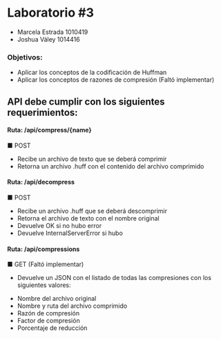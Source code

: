 # Laboratorio #3

* Marcela Estrada 1010419
* Joshua Váley 1014416

### Objetivos:
-  Aplicar los conceptos de la codificación de Huffman
-  Aplicar los conceptos de razones de compresión (Faltó implementar)


## API debe cumplir con los siguientes requerimientos:
####  Ruta: /api/compress/{name}
■ POST
-  Recibe un archivo de texto que se deberá comprimir
-  Retorna un archivo <name>.huff con el contenido del archivo
comprimido

####  Ruta: /api/decompress
■ POST
 - Recibe un archivo .huff que se deberá descomprimir
 - Retorna el archivo de texto con el nombre original
 - Devuelve OK si no hubo error
 - Devuelve InternalServerError si hubo


####  Ruta: /api/compressions
■ GET (Faltó implementar)
 - Devuelve un JSON con el listado de todas las compresiones
con los siguientes valores:
*  Nombre del archivo original
*  Nombre y ruta del archivo comprimido
*  Razón de compresión
*  Factor de compresión
*  Porcentaje de reducción

